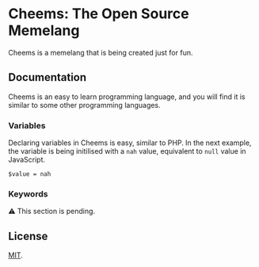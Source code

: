 # Cheems: The Open Source Memelang

Cheems is a memelang that is being created just for fun.

## Documentation
Cheems is an easy to learn programming language, and you will find it is similar to some other programming languages.

### Variables
Declaring variables in Cheems is easy, similar to PHP. In the next example, the variable is being initilised with a `nah` value, equivalent to `null` value in JavaScript.

```cheems
$value = nah
```

### Keywords
⚠️ This section is pending.

## License
[MIT][license-link].

[//]: <> "Useful links"
[license-link]: https://github.com/cheems-lang/cheems/blob/main/LICENSE